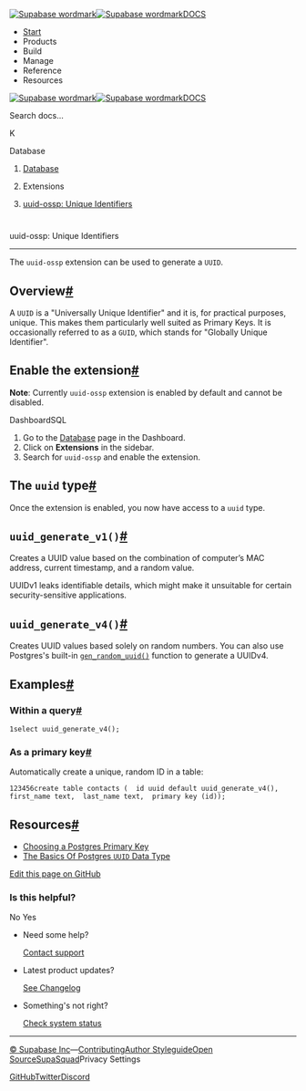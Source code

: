 [![Supabase wordmark](https://supabase.com/docs/_next/image?url=%2Fdocs%2Fsupabase-dark.svg&w=256&q=75&dpl=dpl_5BYG5BkQhU19GEfZfhcgAbeGcRQo)![Supabase wordmark](https://supabase.com/docs/_next/image?url=%2Fdocs%2Fsupabase-light.svg&w=256&q=75&dpl=dpl_5BYG5BkQhU19GEfZfhcgAbeGcRQo)DOCS](https://supabase.com/docs)

-   [Start](https://supabase.com/docs/guides/getting-started)
-   Products
-   Build
-   Manage
-   Reference
-   Resources

[![Supabase wordmark](https://supabase.com/docs/_next/image?url=%2Fdocs%2Fsupabase-dark.svg&w=256&q=75&dpl=dpl_5BYG5BkQhU19GEfZfhcgAbeGcRQo)![Supabase wordmark](https://supabase.com/docs/_next/image?url=%2Fdocs%2Fsupabase-light.svg&w=256&q=75&dpl=dpl_5BYG5BkQhU19GEfZfhcgAbeGcRQo)DOCS](https://supabase.com/docs)

Search docs...

K

Database

1.  [Database](https://supabase.com/docs/guides/database/overview)

3.  Extensions

5.  [uuid-ossp: Unique Identifiers](https://supabase.com/docs/guides/database/extensions/uuid-ossp)

# 

uuid-ossp: Unique Identifiers

* * *

The `uuid-ossp` extension can be used to generate a `UUID`.

## Overview[#](#overview)

A `UUID` is a "Universally Unique Identifier" and it is, for practical purposes, unique. This makes them particularly well suited as Primary Keys. It is occasionally referred to as a `GUID`, which stands for "Globally Unique Identifier".

## Enable the extension[#](#enable-the-extension)

**Note**: Currently `uuid-ossp` extension is enabled by default and cannot be disabled.

DashboardSQL

1.  Go to the [Database](https://supabase.com/dashboard/project/_/database/tables) page in the Dashboard.
2.  Click on **Extensions** in the sidebar.
3.  Search for `uuid-ossp` and enable the extension.

## The `uuid` type[#](#the-uuid-type)

Once the extension is enabled, you now have access to a `uuid` type.

## `uuid_generate_v1()`[#](#uuidgeneratev1)

Creates a UUID value based on the combination of computer’s MAC address, current timestamp, and a random value.

UUIDv1 leaks identifiable details, which might make it unsuitable for certain security-sensitive applications.

## `uuid_generate_v4()`[#](#uuidgeneratev4)

Creates UUID values based solely on random numbers. You can also use Postgres's built-in [`gen_random_uuid()`](https://www.postgresql.org/docs/current/functions-uuid.html) function to generate a UUIDv4.

## Examples[#](#examples)

### Within a query[#](#within-a-query)

```
1select uuid_generate_v4();
```

### As a primary key[#](#as-a-primary-key)

Automatically create a unique, random ID in a table:

```
123456create table contacts (  id uuid default uuid_generate_v4(),  first_name text,  last_name text,  primary key (id));
```

## Resources[#](#resources)

-   [Choosing a Postgres Primary Key](https://supabase.com/blog/choosing-a-postgres-primary-key)
-   [The Basics Of Postgres `UUID` Data Type](https://www.postgresqltutorial.com/postgresql-uuid/)

[Edit this page on GitHub](https://github.com/supabase/supabase/blob/master/apps/docs/content/guides/database/extensions/uuid-ossp.mdx)

### Is this helpful?

No Yes

-   Need some help?
    
    [Contact support](https://supabase.com/support)
-   Latest product updates?
    
    [See Changelog](https://supabase.com/changelog)
-   Something's not right?
    
    [Check system status](https://status.supabase.com/)

* * *

[© Supabase Inc](https://supabase.com/)—[Contributing](https://github.com/supabase/supabase/blob/master/apps/docs/DEVELOPERS.md)[Author Styleguide](https://github.com/supabase/supabase/blob/master/apps/docs/CONTRIBUTING.md)[Open Source](https://supabase.com/open-source)[SupaSquad](https://supabase.com/supasquad)Privacy Settings

[GitHub](https://github.com/supabase/supabase)[Twitter](https://twitter.com/supabase)[Discord](https://discord.supabase.com/)